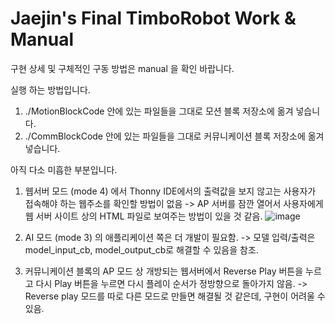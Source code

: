 # Jaejin's Final TimboRobot Work & Manual

구현 상세 및 구체적인 구동 방법은 manual 을 확인 바랍니다.

실행 하는 방법입니다.
1. ./MotionBlockCode 안에 있는 파일들을 그대로 모션 블록 저장소에 옮겨 넣습니다.
2. ./CommBlockCode 안에 있는 파일들을 그대로 커뮤니케이션 블록 저장소에 옮겨 넣습니다.

아직 다소 미흡한 부분입니다.
1. 웹서버 모드 (mode 4) 에서 Thonny IDE에서의 출력값을 보지 않고는 사용자가 접속해야 하는 웹주소를 확인할 방법이 없음 -> AP 서버를 잠깐 열어서 사용자에게
   웹 서버 사이트 상의 HTML 파일로 보여주는 방법이 있을 것 같음.
   ![image](https://github.com/ArchMelow/espnow_timbo_robot/assets/100942304/13b8a102-4b15-4950-a510-663a4660246d)

2. AI 모드 (mode 3) 의 애플리케이션 쪽은 더 개발이 필요함. -> 모델 입력/출력은 model_input_cb, model_output_cb로 해결할 수 있음을 참조.
3. 커뮤니케이션 블록의 AP 모드 상 개방되는 웹서버에서 Reverse Play 버튼을 누르고 다시 Play 버튼을 누르면 다시 플레이 순서가 정방향으로 돌아가지 않음.
   -> Reverse play 모드를 따로 다른 모드로 만들면 해결될 것 같은데, 구현이 어려울 수 있음.
